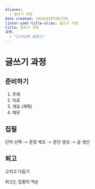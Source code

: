 ```yaml
---
aliases:
  - 글쓰기 과정
date created: 20241019T201739
linter-yaml-title-alias: 글쓰기 과정
title: 글쓰기 과정
과목:
  - "[[사고와 표현]]"
---
```


# 글쓰기 과정

## 준비하기

1. 주제
2. 자료
3. 개요 (계획)
4. 메모

## 집필

단어 선택 -> 문장 제조 -> 문단 생성 -> 글 생산

## 퇴고

고치고 다듬기

퇴고는 집필의 역순
